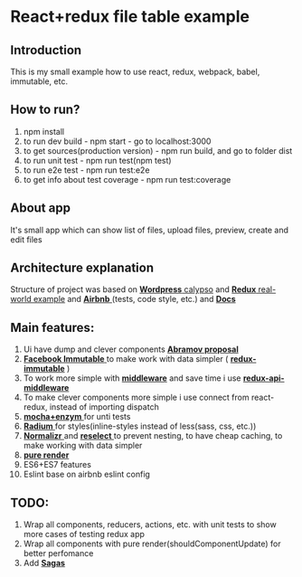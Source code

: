 # React+redux file table example


## Introduction

This is my small example how to use react, redux, webpack, babel, immutable, etc.

## How to run?
1) npm install
2) to run dev build - npm start - go to localhost:3000
3) to get sources(production version) - npm run build, and go to folder dist
4) to run unit test - npm run test(npm test)
5) to run e2e test - npm run test:e2e
6) to get info about test coverage - npm run test:coverage

## About app
It's small app which can show list of files, upload files, preview, create and edit files

## Architecture explanation

Structure of project was based on [**Wordpress** calypso](https://github.com/Automattic/wp-calypso) and [**Redux** real-world example](https://github.com/reactjs/redux/tree/master/examples/real-world) and [**Airbnb** ](https://github.com/airbnb/javascript)(tests, code style, etc.) and [**Docs**](http://redux.js.org/docs/introduction/index.html)

## Main features:
1. Ui have dump and clever components  [**Abramov proposal** ](https://medium.com/@dan_abramov/smart-and-dumb-components-7ca2f9a7c7d0#.jtuebwtpr)
2. [**Facebook Immutable** ](https://facebook.github.io/immutable-js/) to make work with data simpler ( [**redux-immutable**](https://github.com/indexiatech/redux-immutablejs) )
3. To work more simple with  [**middleware**](http://redux.js.org/docs/advanced/Middleware.html) and save time i use [**redux-api-middleware**](https://www.npmjs.com/package/redux-api-middleware)
4. To make clever components more simple i use connect from react-redux, instead of importing dispatch
5. [**mocha+enzym** ](https://github.com/airbnb/enzyme) for unti tests
6. [**Radium** ](https://github.com/FormidableLabs/radium) for styles(inline-styles instead of less(sass, css, etc.))
7. [**Normalizr** ](https://github.com/paularmstrong/normalizr) and [**reselect** ](https://github.com/reactjs/reselect) to prevent nesting, to have cheap caching, to make working with data simpler
8. [**pure render** ](https://www.npmjs.com/package/pure-render-decorator)
9. ES6+ES7 features
10. Eslint base on airbnb eslint config

## TODO:
1. Wrap all components, reducers, actions, etc. with unit tests to show more cases of testing redux app
2. Wrap all components with pure render(shouldComponentUpdate) for better perfomance
7. Add [**Sagas** ](https://github.com/yelouafi/redux-saga)
